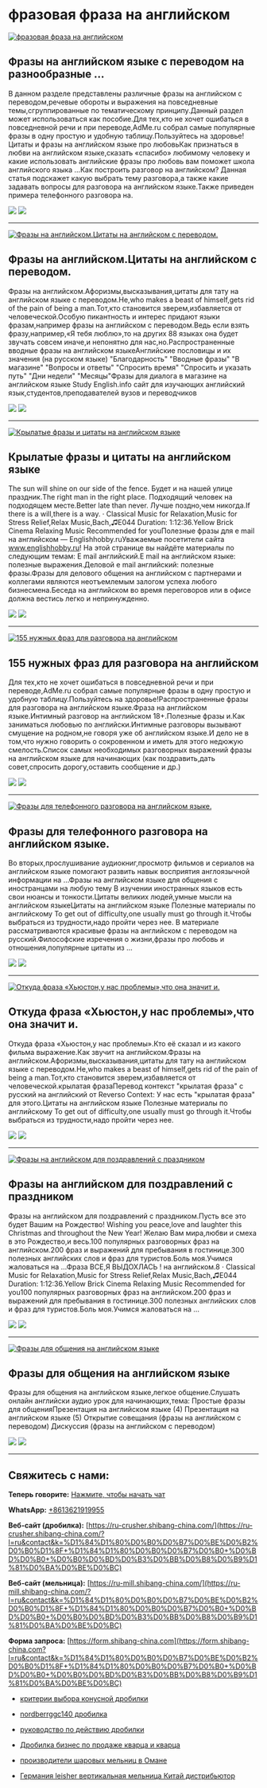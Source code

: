# фразовая фраза на английском

<a href="https://swt.shibang-china.com/?l=ru&img&k=%D1%84%D1%80%D0%B0%D0%B7%D0%BE%D0%B2%D0%B0%D1%8F+%D1%84%D1%80%D0%B0%D0%B7%D0%B0+%D0%BD%D0%B0+%D0%B0%D0%BD%D0%B3%D0%BB%D0%B8%D0%B9%D1%81%D0%BA%D0%BE%D0%BC" target="_blank">![фразовая фраза на английском](http://static.shibang-china.com/all-800x300/143.jpg)</a>

## Фразы на английском языке с переводом на разнообразные …
В данном разделе представлены различные фразы на английском с переводом,речевые обороты и выражения на повседневные темы,сгруппированные по тематическому принципу.Данный раздел может использоваться как пособие.Для тех,кто не хочет ошибаться в повседневной речи и при переводе,AdMe.ru собрал самые популярные фразы в одну простую и удобную таблицу.Пользуйтесь на здоровье!Цитаты и фразы на английском языке про любовьКак признаться в любви на английском языке,сказать &#171;спасибо&#187; любимому человеку и какие использовать английские фразы про любовь вам поможет школа английского языка …Как построить разговор на английском? Данная статья подскажет какую выбрать тему разговора,а также какие задавать вопросы для разговора на английском языке.Также приведен примера телефонного разговора на.


<a href="https://whatsapp.shibangsoft.com/WhatsApp.php" target="_blank" title="WhatsApp">![](http://static.shibang-china.com/icon/whatsapp.png)</a> <a href="https://swt.shibang-china.com/?l=ru&icon&k=%D1%84%D1%80%D0%B0%D0%B7%D0%BE%D0%B2%D0%B0%D1%8F+%D1%84%D1%80%D0%B0%D0%B7%D0%B0+%D0%BD%D0%B0+%D0%B0%D0%BD%D0%B3%D0%BB%D0%B8%D0%B9%D1%81%D0%BA%D0%BE%D0%BC" target="_blank">![](http://static.shibang-china.com/icon/chat-ru.png)</a>

---

<a href="https://swt.shibang-china.com/?l=ru&img&k=%D1%84%D1%80%D0%B0%D0%B7%D0%BE%D0%B2%D0%B0%D1%8F+%D1%84%D1%80%D0%B0%D0%B7%D0%B0+%D0%BD%D0%B0+%D0%B0%D0%BD%D0%B3%D0%BB%D0%B8%D0%B9%D1%81%D0%BA%D0%BE%D0%BC" target="_blank">![Фразы на английском.Цитаты на английском с переводом.](http://static.shibang-china.com/all-800x300/992.jpg)</a>

## Фразы на английском.Цитаты на английском с переводом.
Фразы на английском.Афоризмы,высказывания,цитаты для тату на английском языке с переводом.He,who makes a beast of himself,gets rid of the pain of being a man.Тот,кто становится зверем,избавляется от человеческой.Особую пикантность и интерес придают языки фразам,например фразы на английском с переводом.Ведь если взять фразу,например,&#171;Я тебя люблю&#187;,то на других 88 языках она будет звучать совсем иначе,и непонятно для нас,но.Распространенные вводные фразы на английском языкеАнглийские пословицы и их значения (на русском языке) &quot;Благодарность&quot; &quot;Вводные фразы&quot; &quot;В магазине&quot; &quot;Вопросы и ответы&quot; &quot;Спросить время&quot; &quot;Спросить и указать путь&quot; &quot;Дни недели&quot; &quot;Месяцы&quot;Фразы для диалога в магазине на английском языке Study English.info cайт для изучающих английский язык,студентов,преподавателей вузов и переводчиков


<a href="https://whatsapp.shibangsoft.com/WhatsApp.php" target="_blank" title="WhatsApp">![](http://static.shibang-china.com/icon/whatsapp.png)</a> <a href="https://swt.shibang-china.com/?l=ru&icon&k=%D1%84%D1%80%D0%B0%D0%B7%D0%BE%D0%B2%D0%B0%D1%8F+%D1%84%D1%80%D0%B0%D0%B7%D0%B0+%D0%BD%D0%B0+%D0%B0%D0%BD%D0%B3%D0%BB%D0%B8%D0%B9%D1%81%D0%BA%D0%BE%D0%BC" target="_blank">![](http://static.shibang-china.com/icon/chat-ru.png)</a>

---

<a href="https://swt.shibang-china.com/?l=ru&img&k=%D1%84%D1%80%D0%B0%D0%B7%D0%BE%D0%B2%D0%B0%D1%8F+%D1%84%D1%80%D0%B0%D0%B7%D0%B0+%D0%BD%D0%B0+%D0%B0%D0%BD%D0%B3%D0%BB%D0%B8%D0%B9%D1%81%D0%BA%D0%BE%D0%BC" target="_blank">![Крылатые фразы и цитаты на английском языке](http://static.shibang-china.com/all-800x300/777.jpg)</a>

## Крылатые фразы и цитаты на английском языке
The sun will shine on our side of the fence. Будет и на нашей улице праздник.The right man in the right place. Подходящий человек на подходящем месте.Better late than never. Лучше поздно,чем никогда.If there is a will,there is a way.&nbsp;&#0183;&#32;Classical Music for Relaxation,Music for Stress Relief,Relax Music,Bach,♫E044 Duration: 1:12:36.Yellow Brick Cinema Relaxing Music Recommended for youПолезные фразы для e mail на английском — Englishhobby.ruУважаемые посетители сайта www.englishhobby.ru! На этой странице вы найдёте материалы по следующим темам: E mail английский.E mail на английском языке: полезные выражения.Деловой e mail английский: полезные фразы.Фразы для делового общения на английском с партнерами и коллегами являются неотъемлемым залогом успеха любого бизнесмена.Беседа на английском во время переговоров или в офисе должна вестись легко и непринужденно.


<a href="https://whatsapp.shibangsoft.com/WhatsApp.php" target="_blank" title="WhatsApp">![](http://static.shibang-china.com/icon/whatsapp.png)</a> <a href="https://swt.shibang-china.com/?l=ru&icon&k=%D1%84%D1%80%D0%B0%D0%B7%D0%BE%D0%B2%D0%B0%D1%8F+%D1%84%D1%80%D0%B0%D0%B7%D0%B0+%D0%BD%D0%B0+%D0%B0%D0%BD%D0%B3%D0%BB%D0%B8%D0%B9%D1%81%D0%BA%D0%BE%D0%BC" target="_blank">![](http://static.shibang-china.com/icon/chat-ru.png)</a>

---

<a href="https://swt.shibang-china.com/?l=ru&img&k=%D1%84%D1%80%D0%B0%D0%B7%D0%BE%D0%B2%D0%B0%D1%8F+%D1%84%D1%80%D0%B0%D0%B7%D0%B0+%D0%BD%D0%B0+%D0%B0%D0%BD%D0%B3%D0%BB%D0%B8%D0%B9%D1%81%D0%BA%D0%BE%D0%BC" target="_blank">![155 нужных фраз для разговора на английском](http://static.shibang-china.com/all-800x300/1159.jpg)</a>

## 155 нужных фраз для разговора на английском
Для тех,кто не хочет ошибаться в повседневной речи и при переводе,AdMe.ru собрал самые популярные фразы в одну простую и удобную таблицу.Пользуйтесь на здоровье!Распространенные фразы для разговора на английском языке.Фраза на английском языке.Интимный разговор на английском 18+.Полезные фразы и.Как заниматься любовью по английски.Интимные разговоры вызывают смущение на родном,не говоря уже об английском языке.И дело не в том,что нужно говорить о сокровенном и иметь для этого недюжую смелость.Список самых необходимых разговорных выражений фразы на английском языке для начинающих (как поздравить,дать совет,спросить дорогу,оставить сообщение и др.)


<a href="https://whatsapp.shibangsoft.com/WhatsApp.php" target="_blank" title="WhatsApp">![](http://static.shibang-china.com/icon/whatsapp.png)</a> <a href="https://swt.shibang-china.com/?l=ru&icon&k=%D1%84%D1%80%D0%B0%D0%B7%D0%BE%D0%B2%D0%B0%D1%8F+%D1%84%D1%80%D0%B0%D0%B7%D0%B0+%D0%BD%D0%B0+%D0%B0%D0%BD%D0%B3%D0%BB%D0%B8%D0%B9%D1%81%D0%BA%D0%BE%D0%BC" target="_blank">![](http://static.shibang-china.com/icon/chat-ru.png)</a>

---

<a href="https://swt.shibang-china.com/?l=ru&img&k=%D1%84%D1%80%D0%B0%D0%B7%D0%BE%D0%B2%D0%B0%D1%8F+%D1%84%D1%80%D0%B0%D0%B7%D0%B0+%D0%BD%D0%B0+%D0%B0%D0%BD%D0%B3%D0%BB%D0%B8%D0%B9%D1%81%D0%BA%D0%BE%D0%BC" target="_blank">![Фразы для телефонного разговора на английском языке.](http://static.shibang-china.com/all-800x300/1190.jpg)</a>

## Фразы для телефонного разговора на английском языке.
Во вторых,прослушивание аудиокниг,просмотр фильмов и сериалов на английском языке помогают развить навык восприятия англоязычной информации на …Фразы на английском языке для общения с иностранцами на любую тему В изучении иностранных языков есть свои нюансы и тонкости.Цитаты великих людей,умные мысли на английском языкеЦитаты на английском языке Полезные материалы по английскому   To get out of difficulty,one usually must go through it.Чтобы выбраться из трудности,надо пройти через нее.  В материале рассматриваются красивые фразы на английском с переводом на русский.Философские изречения о жизни,фразы про любовь и отношения,популярные цитаты из …


<a href="https://whatsapp.shibangsoft.com/WhatsApp.php" target="_blank" title="WhatsApp">![](http://static.shibang-china.com/icon/whatsapp.png)</a> <a href="https://swt.shibang-china.com/?l=ru&icon&k=%D1%84%D1%80%D0%B0%D0%B7%D0%BE%D0%B2%D0%B0%D1%8F+%D1%84%D1%80%D0%B0%D0%B7%D0%B0+%D0%BD%D0%B0+%D0%B0%D0%BD%D0%B3%D0%BB%D0%B8%D0%B9%D1%81%D0%BA%D0%BE%D0%BC" target="_blank">![](http://static.shibang-china.com/icon/chat-ru.png)</a>

---

<a href="https://swt.shibang-china.com/?l=ru&img&k=%D1%84%D1%80%D0%B0%D0%B7%D0%BE%D0%B2%D0%B0%D1%8F+%D1%84%D1%80%D0%B0%D0%B7%D0%B0+%D0%BD%D0%B0+%D0%B0%D0%BD%D0%B3%D0%BB%D0%B8%D0%B9%D1%81%D0%BA%D0%BE%D0%BC" target="_blank">![Откуда фраза &#171;Хьюстон,у нас проблемы&#187;,что она значит и.](http://static.shibang-china.com/all-800x300/1385.jpg)</a>

## Откуда фраза &#171;Хьюстон,у нас проблемы&#187;,что она значит и.
Откуда фраза &#171;Хьюстон,у нас проблемы&#187;.Кто её сказал и из какого фильма выражение.Как звучит на английском.Фразы на английском.Афоризмы,высказывания,цитаты для тату на английском языке с переводом.He,who makes a beast of himself,gets rid of the pain of being a man.Тот,кто становится зверем,избавляется от человеческой.крылатая фразаПеревод контекст &quot;крылатая фраза&quot; c русский на английский от Reverso Context: У нас есть &quot;крылатая фраза&quot; для этого.Цитаты на английском языке Полезные материалы по английскому   To get out of difficulty,one usually must go through it.Чтобы выбраться из трудности,надо пройти через нее.


<a href="https://whatsapp.shibangsoft.com/WhatsApp.php" target="_blank" title="WhatsApp">![](http://static.shibang-china.com/icon/whatsapp.png)</a> <a href="https://swt.shibang-china.com/?l=ru&icon&k=%D1%84%D1%80%D0%B0%D0%B7%D0%BE%D0%B2%D0%B0%D1%8F+%D1%84%D1%80%D0%B0%D0%B7%D0%B0+%D0%BD%D0%B0+%D0%B0%D0%BD%D0%B3%D0%BB%D0%B8%D0%B9%D1%81%D0%BA%D0%BE%D0%BC" target="_blank">![](http://static.shibang-china.com/icon/chat-ru.png)</a>

---

<a href="https://swt.shibang-china.com/?l=ru&img&k=%D1%84%D1%80%D0%B0%D0%B7%D0%BE%D0%B2%D0%B0%D1%8F+%D1%84%D1%80%D0%B0%D0%B7%D0%B0+%D0%BD%D0%B0+%D0%B0%D0%BD%D0%B3%D0%BB%D0%B8%D0%B9%D1%81%D0%BA%D0%BE%D0%BC" target="_blank">![Фразы на английском для поздравлений с праздником](http://static.shibang-china.com/all-800x300/98.jpg)</a>

## Фразы на английском для поздравлений с праздником
Фразы на английском для поздравлений с праздником.Пусть все это будет Вашим на Рождество! Wishing you peace,love and laughter this Christmas and throughout the New Year! Желаю Вам мира,любви и смеха в это Рождество,и весь.100 популярных разговорных фраз на английском.200 фраз и выражений для пребывания в гостинице.300 полезных английских слов и фраз для туристов.Боль моя.Учимся жаловаться на …Фраза ВСЕ,Я ВЫДОХЛАСЬ ! на английском.8&nbsp;&#0183;&#32;Classical Music for Relaxation,Music for Stress Relief,Relax Music,Bach,♫E044 Duration: 1:12:36.Yellow Brick Cinema Relaxing Music Recommended for you100 популярных разговорных фраз на английском.200 фраз и выражений для пребывания в гостинице.300 полезных английских слов и фраз для туристов.Боль моя.Учимся жаловаться на …


<a href="https://whatsapp.shibangsoft.com/WhatsApp.php" target="_blank" title="WhatsApp">![](http://static.shibang-china.com/icon/whatsapp.png)</a> <a href="https://swt.shibang-china.com/?l=ru&icon&k=%D1%84%D1%80%D0%B0%D0%B7%D0%BE%D0%B2%D0%B0%D1%8F+%D1%84%D1%80%D0%B0%D0%B7%D0%B0+%D0%BD%D0%B0+%D0%B0%D0%BD%D0%B3%D0%BB%D0%B8%D0%B9%D1%81%D0%BA%D0%BE%D0%BC" target="_blank">![](http://static.shibang-china.com/icon/chat-ru.png)</a>

---

<a href="https://swt.shibang-china.com/?l=ru&img&k=%D1%84%D1%80%D0%B0%D0%B7%D0%BE%D0%B2%D0%B0%D1%8F+%D1%84%D1%80%D0%B0%D0%B7%D0%B0+%D0%BD%D0%B0+%D0%B0%D0%BD%D0%B3%D0%BB%D0%B8%D0%B9%D1%81%D0%BA%D0%BE%D0%BC" target="_blank">![Фразы для общения на английском языке](http://static.shibang-china.com/all-800x300/1044.jpg)</a>

## Фразы для общения на английском языке
Фразы для общения на английском языке,легкое общение.Слушать онлайн английски аудио урок для начинающих,тема: Простые фразы для общенияПрезентация на английском языке (4) Презентация на английском языке (5) Открытие совещания (фразы на английском с переводом) Дискуссия (фразы на английском с переводом)

<a href="https://whatsapp.shibangsoft.com/WhatsApp.php" target="_blank" title="WhatsApp">![](http://static.shibang-china.com/icon/whatsapp.png)</a> <a href="https://swt.shibang-china.com/?l=ru&icon&k=%D1%84%D1%80%D0%B0%D0%B7%D0%BE%D0%B2%D0%B0%D1%8F+%D1%84%D1%80%D0%B0%D0%B7%D0%B0+%D0%BD%D0%B0+%D0%B0%D0%BD%D0%B3%D0%BB%D0%B8%D0%B9%D1%81%D0%BA%D0%BE%D0%BC" target="_blank">![](http://static.shibang-china.com/icon/chat-ru.png)</a>

---
## Свяжитесь с нами:

**Теперь говорите:** [Нажмите, чтобы начать чат](https://swt.shibang-china.com?l=ru&contact&k=%D1%84%D1%80%D0%B0%D0%B7%D0%BE%D0%B2%D0%B0%D1%8F+%D1%84%D1%80%D0%B0%D0%B7%D0%B0+%D0%BD%D0%B0+%D0%B0%D0%BD%D0%B3%D0%BB%D0%B8%D0%B9%D1%81%D0%BA%D0%BE%D0%BC)

**WhatsApp:**  [+8613621919955](https://whatsapp.shibangsoft.com/WhatsApp.php)

**Веб-сайт (дробилка):** [https://ru-crusher.shibang-china.com/](https://ru-crusher.shibang-china.com/?l=ru&contact&k=%D1%84%D1%80%D0%B0%D0%B7%D0%BE%D0%B2%D0%B0%D1%8F+%D1%84%D1%80%D0%B0%D0%B7%D0%B0+%D0%BD%D0%B0+%D0%B0%D0%BD%D0%B3%D0%BB%D0%B8%D0%B9%D1%81%D0%BA%D0%BE%D0%BC)

**Веб-сайт (мельница):** [https://ru-mill.shibang-china.com/](https://ru-mill.shibang-china.com/?l=ru&contact&k=%D1%84%D1%80%D0%B0%D0%B7%D0%BE%D0%B2%D0%B0%D1%8F+%D1%84%D1%80%D0%B0%D0%B7%D0%B0+%D0%BD%D0%B0+%D0%B0%D0%BD%D0%B3%D0%BB%D0%B8%D0%B9%D1%81%D0%BA%D0%BE%D0%BC)

**Форма запроса:** [https://form.shibang-china.com](https://form.shibang-china.com?l=ru&contact&k=%D1%84%D1%80%D0%B0%D0%B7%D0%BE%D0%B2%D0%B0%D1%8F+%D1%84%D1%80%D0%B0%D0%B7%D0%B0+%D0%BD%D0%B0+%D0%B0%D0%BD%D0%B3%D0%BB%D0%B8%D0%B9%D1%81%D0%BA%D0%BE%D0%BC)

* [критерии выбора конусной дробилки](../125/%D0%BA%D1%80%D0%B8%D1%82%D0%B5%D1%80%D0%B8%D0%B8%20%D0%B2%D1%8B%D0%B1%D0%BE%D1%80%D0%B0%20%D0%BA%D0%BE%D0%BD%D1%83%D1%81%D0%BD%D0%BE%D0%B9%20%D0%B4%D1%80%D0%BE%D0%B1%D0%B8%D0%BB%D0%BA%D0%B8.md)

* [nordberrggc140 дробилка](../122/nordberrggc140%20%D0%B4%D1%80%D0%BE%D0%B1%D0%B8%D0%BB%D0%BA%D0%B0.md)

* [руководство по действию дробилки](../123/%D1%80%D1%83%D0%BA%D0%BE%D0%B2%D0%BE%D0%B4%D1%81%D1%82%D0%B2%D0%BE%20%D0%BF%D0%BE%20%D0%B4%D0%B5%D0%B9%D1%81%D1%82%D0%B2%D0%B8%D1%8E%20%D0%B4%D1%80%D0%BE%D0%B1%D0%B8%D0%BB%D0%BA%D0%B8.md)

* [Дробилка бизнес по продаже кварца и кварца](../125/%D0%94%D1%80%D0%BE%D0%B1%D0%B8%D0%BB%D0%BA%D0%B0%20%D0%B1%D0%B8%D0%B7%D0%BD%D0%B5%D1%81%20%D0%BF%D0%BE%20%D0%BF%D1%80%D0%BE%D0%B4%D0%B0%D0%B6%D0%B5%20%D0%BA%D0%B2%D0%B0%D1%80%D1%86%D0%B0%20%D0%B8%20%D0%BA%D0%B2%D0%B0%D1%80%D1%86%D0%B0.md)

* [производители шаровых мельниц в Омане](../123/%D0%BF%D1%80%D0%BE%D0%B8%D0%B7%D0%B2%D0%BE%D0%B4%D0%B8%D1%82%D0%B5%D0%BB%D0%B8%20%D1%88%D0%B0%D1%80%D0%BE%D0%B2%D1%8B%D1%85%20%D0%BC%D0%B5%D0%BB%D1%8C%D0%BD%D0%B8%D1%86%20%D0%B2%20%D0%9E%D0%BC%D0%B0%D0%BD%D0%B5.md)

* [Германия leisher вертикальная мельница Китай дистрибьютор](../122/%D0%93%D0%B5%D1%80%D0%BC%D0%B0%D0%BD%D0%B8%D1%8F%20leisher%20%D0%B2%D0%B5%D1%80%D1%82%D0%B8%D0%BA%D0%B0%D0%BB%D1%8C%D0%BD%D0%B0%D1%8F%20%D0%BC%D0%B5%D0%BB%D1%8C%D0%BD%D0%B8%D1%86%D0%B0%20%D0%9A%D0%B8%D1%82%D0%B0%D0%B9%20%D0%B4%D0%B8%D1%81%D1%82%D1%80%D0%B8%D0%B1%D1%8C%D1%8E%D1%82%D0%BE%D1%80.md)
